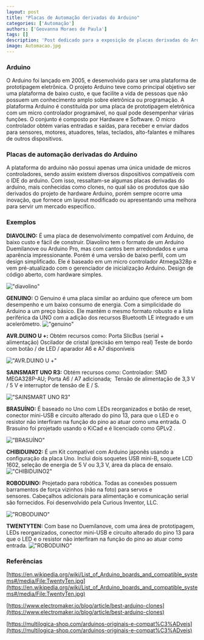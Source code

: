 ```yaml
---
layout: post
title: "Placas de Automação derivadas do Arduino"
categories: ['Automação']
authors: ['Geovanna Moraes de Paula'] 
tags: []
description: 'Post dedicado para a exposição de placas derivadas do Arduino'
image: Automacao.jpg
---
```




### Arduino

O Arduino foi lançado em 2005, e desenvolvido para ser uma plataforma de prototipagem eletrônica. O projeto Arduino teve como principal objetivo ser uma plataforma de baixo custo, e que facilite a vida de pessoas que não possuem um conhecimento amplo sobre eletrônica ou programação. 
A plataforma Arduino é constituída por uma placa de prototipagem eletrônica com um micro controlador programável, no qual pode desempenhar várias funções. O conjunto é composto por Hardware e Software. O micro controlador obtém varias entradas e saídas, para receber e enviar dados para sensores, motores, atuadores, telas, teclados, alto-falantes e milhares de outros dispositivos.

### Placas de automação derivadas do Arduino

A plataforma do arduino não possui apenas uma única unidade de micros controladores, sendo assim existem diversos dispositivos compatíveis com o IDE do arduino. Com isso, ressaltam-se algumas placas derivadas do arduino, mais conhecidas como clones, no qual são os produtos que são derivados do projeto de hardware Arduino, porém sempre ocorre uma inovação, que fornece um layout modificado ou apresentando uma melhora para servir um mercado específico.

### Exemplos

**DIAVOLINO:**
É uma placa de desenvolvimento compatível com Arduino, de baixo custo e fácil de construir. Diavolino tem o formato de um Arduino Duemilanove ou Arduino Pro, mas com cantos bem arredondados e uma aparência impressionante.
Porém é uma versão de baixo perfil, com um design simplificado. Ele é baseado em um micro controlador Atmega328p e vem pré-atualizado com o gerenciador de inicialização Arduino. Design de código aberto, com hardware simples.

!["diavolino"](/42/images/post/diavolino.jpg)




**GENUINO:**
O Genuino é uma placa similar ao arduino que oferece um bom desempenho e um baixo consumo de energia. Com a simplicidade do Arduino a um preço básico. Ele mantém o mesmo formato robusto e a lista periférica da UNO com a adição dos recursos Bluetooth LE integrado e um acelerômetro.
!["genuino"](/42/images/post/genuino.jpg)



**AVR.DUINO U +:**
Obtém recursos como:
Porta SlicBus (serial + alimentação)
Oscilador de cristal (precisão em tempo real)
Teste de bordo com botão / de LED / aparador
A6 e A7 disponíveis

!["AVR.DUINO U +"](/42/images/post/AVRduinoUplus.jpg)



**SAINSMART UNO R3:**
Obtém recursos como:
Controlador: SMD MEGA328P-AU;
Porta A6 / A7 adicionada; 
Tensão de alimentação de 3,3 V / 5 V e interruptor de tensão de E / S.

!["SAINSMART UNO R3"](/42/images/post/SainSmart_UNO.JPG)



**BRASUÍNO:**
É baseado no Uno com LEDs reorganizados e botão de reset, conector mini-USB e circuito alterado do pino 13, para que o LED e o resistor não interfiram na função do pino ao atuar como uma entrada. O Brasuíno foi projetado usando o KiCad e é licenciado como GPLv2 .

!["BRASUÍNO"](/42/images/post/1024px-Brasuino_BS1.jpg)



**CHIBIDUINO2:**
É um Kit compatível com Arduino japonês usando a configuração da placa Uno. Inclui dois soquetes USB mini-B, soquete LCD 1602, seleção de energia de 5 V ou 3,3 V, área da placa de ensaio.
!["CHIBIDUINO2"](/42/images/post/ChibiDuino2_board.jpg)




**ROBODUINO:**
Projetado para robótica. Todas as conexões possuem barramentos de força vizinhos (não na foto) para servos e sensores. Cabeçalhos adicionais para alimentação e comunicação serial são fornecidos. Foi desenvolvido pela Curious Inventor, LLC.


!["ROBODUINO"](/42/images/post/1024px-DFRobot_Arduino.jpg)





**TWENTYTEN:**
Com base no Duemilanove, com uma área de prototipagem, LEDs reorganizados, conector mini-USB e circuito alterado do pino 13 para que o LED e o resistor não interfiram na função do pino ao atuar como entrada.
!["ROBODUINO"](/42/images/post/TwentyTen.jpg)




### Referências

[https://en.wikipedia.org/wiki/List_of_Arduino_boards_and_compatible_systems#/media/File:TwentyTen.jpg](https://en.wikipedia.org/wiki/List_of_Arduino_boards_and_compatible_systems#/media/File:TwentyTen.jpg)

[https://www.electromaker.io/blog/article/best-arduino-clones](https://www.electromaker.io/blog/article/best-arduino-clones) 

[https://multilogica-shop.com/arduinos-originais-e-compat%C3%ADveis](https://multilogica-shop.com/arduinos-originais-e-compat%C3%ADveis)




